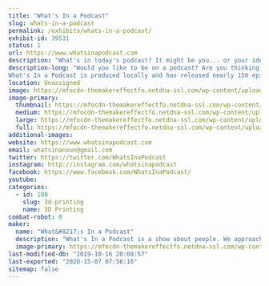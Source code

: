 ```yaml
---
title: "What's In a Podcast"
slug: whats-in-a-podcast
permalink: /exhibits/whats-in-a-podcast/
exhibit-id: 39531
status: 1
url: https://www.whatsinapodcast.com
description: "What's in today's podcast? It might be you... or your idea for a great show! Come be on our \"Man on the Street\" segment or chat with us about how to make your own podcast. "
description-long: "Would you like to be on a podcast? Are you thinking about creating one of your own? What's In a Podcast invites participants to visit our booth to be a part of the podcast by answering a quick question or two on the microphone and be featured in our \"Man on the Street\" segment. We'll chat with you about your own ideas and discuss what it takes to create your own podcast. 
What's In a Podcast is produced locally and has released nearly 150 episodes over the past 3 years. We hope to meet you at the Faire!"
location: Unassigned
image: https://mfocdn-themakereffectfo.netdna-ssl.com/wp-content/uploads/2019/10/9DEDF7FB-A6AE-4295-9F67-1F4B10C00B12-1-1024x1024.png
image-primary:
  thumbnail: https://mfocdn-themakereffectfo.netdna-ssl.com/wp-content/uploads/2019/10/9DEDF7FB-A6AE-4295-9F67-1F4B10C00B12-1-150x150.png
  medium: https://mfocdn-themakereffectfo.netdna-ssl.com/wp-content/uploads/2019/10/9DEDF7FB-A6AE-4295-9F67-1F4B10C00B12-1-300x300.png
  large: https://mfocdn-themakereffectfo.netdna-ssl.com/wp-content/uploads/2019/10/9DEDF7FB-A6AE-4295-9F67-1F4B10C00B12-1-1024x1024.png
  full: https://mfocdn-themakereffectfo.netdna-ssl.com/wp-content/uploads/2019/10/9DEDF7FB-A6AE-4295-9F67-1F4B10C00B12-1.png
additional-images:
website: https://www.whatsinapodcast.com
email: whatsinanoun@gmail.com
twitter: https://twitter.com/WhatsInaPodcast
instagram: http://instagram.com/whatsinapodcast
facebook: https://www.facebook.com/WhatsInaPodcast/
youtube: 
categories:
  - id: 108
    slug: 3d-printing
    name: 3D Printing
combat-robot: 0
maker:
  name: "What&#8217;s In a Podcast"
  description: "What's In a Podcast is a show about people. We approach this subject by exploring various topics like Free Will, Giraffes, The NBA, Spiderman, a Sea World show about bubbles, etc. You might even hear yourself, or one of your friends featured in our \"Man on the Street\" segments."
  image-primary: https://mfocdn-themakereffectfo.netdna-ssl.com/wp-content/uploads/2019/10/9DEDF7FB-A6AE-4295-9F67-1F4B10C00B12-300x300.png
last-modified-db: "2019-10-16 20:08:57"
last-exported: "2020-15-07 07:56:16"
sitemap: false
---
```

